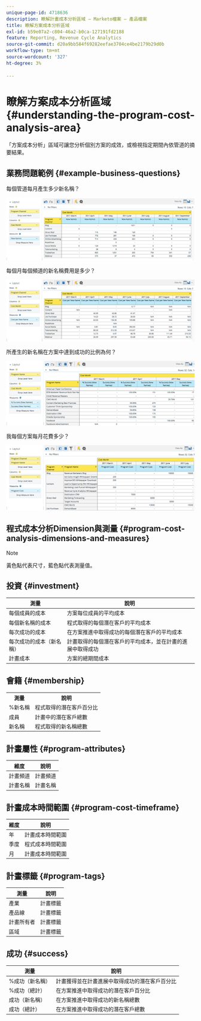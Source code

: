 ```yaml
---
unique-page-id: 4718636
description: 瞭解計畫成本分析區域 — Marketo檔案 — 產品檔案
title: 瞭解方案成本分析區域
exl-id: b59e07a2-c804-46a2-b0ca-127191fd2188
feature: Reporting, Revenue Cycle Analytics
source-git-commit: d20a9bb584f69282eefae3704ce4be2179b29d0b
workflow-type: tm+mt
source-wordcount: '327'
ht-degree: 3%

---
```


# 瞭解方案成本分析區域 {#understanding-the-program-cost-analysis-area}

「方案成本分析」區域可讓您分析個別方案的成效，或檢視指定期間內依管道的摘要結果。

## 業務問題範例 {#example-business-questions}

每個管道每月產生多少新名稱？

![](assets/image2015-5-6-14-3a13-3a47.png)

每個月每個頻道的新名稱費用是多少？

![](assets/image2015-5-6-14-3a16-3a28.png)

所產生的新名稱在方案中達到成功的比例為何？

![](assets/image2015-5-6-14-3a31-3a15.png)

我每個方案每月花費多少？

![](assets/image2015-5-6-14-3a36-3a34.png)

## 程式成本分析Dimension與測量 {#program-cost-analysis-dimensions-and-measures}

>[!NOTE]
>
>黃色點代表尺寸，藍色點代表測量值。

## 投資 {#investment}

| 測量 | 說明 |
|---|---|
| 每個成員的成本 | 方案每位成員的平均成本 |
| 每個新名稱的成本 | 程式取得的每個潛在客戶的平均成本 |
| 每次成功的成本 | 在方案推進中取得成功的每個潛在客戶的平均成本 |
| 每次成功的成本（新名稱） | 計畫取得的每個潛在客戶的平均成本，並在計畫的進展中取得成功 |
| 計畫成本 | 方案的總期間成本 |

## 會籍 {#membership}

<table> 
 <tbody> 
  <tr> 
   <th>測量</th> 
   <th>說明</th> 
  </tr> 
  <tr> 
   <td>%新名稱</td> 
   <td>程式取得的潛在客戶百分比</td> 
  </tr> 
  <tr> 
   <td>成員</td> 
   <td>計畫中的潛在客戶總數</td> 
  </tr> 
  <tr> 
   <td>新名稱</td> 
   <td>程式取得的新名稱總數</td> 
  </tr> 
 </tbody> 
</table>

## 計畫屬性 {#program-attributes}

| 維度 | 說明 |
|---|---|
| 計畫頻道 | 計畫頻道 |
| 計畫名稱 | 計畫名稱 |

## 計畫成本時間範圍 {#program-cost-timeframe}

| 維度 | 說明 |
|---|---|
| 年 | 計畫成本時間範圍 |
| 季度 | 程式成本時間範圍 |
| 月 | 計畫成本時間範圍 |

## 計畫標籤 {#program-tags}

| 測量 | 說明 |
|---|---|
| 產業 | 計畫標籤 |
| 產品線 | 計畫標籤 |
| 計畫所有者 | 計畫標籤 |
| 區域 | 計畫標籤 |

## 成功 {#success}

| 測量 | 說明 |
|---|---|
| %成功（新名稱） | 計畫獲得並在計畫進展中取得成功的潛在客戶百分比 |
| %成功（總計） | 在方案推進中取得成功的潛在客戶百分比 |
| 成功（新名稱） | 在方案推進中取得成功的新名稱總數 |
| 成功（總計） | 在方案推進中取得成功的潛在客戶總數 |
